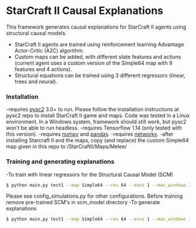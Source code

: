 # StarCraft II Causal Explanations 
This framework generates causal explanations for StarCraft II agents using structural causal models.
  - StarCraft II agents are trained using reinforcement learning Advantage Actor-Critic (A2C) algorithm. 
  - Custom maps can be added, with different state features and actions (current agent uses a custom version of the Simple64 map with 9 features and 4 actions).
  - Structural equations can be trained using 3 different regressors (linear, trees and neural).

### Installation

-requires [pysc2](https://github.com/deepmind/pysc2) 3.0+ to run. Please follow the installation instructions at pysc2 repo to install StarCraft II game and maps. Code was tested in a Linux environment. In a Windows system, framework should still work, but pysc2 won't be able to run headless.
-requires Tensorflow 1.14 (only tested with this version).
-requires [numpy](https://numpy.org/) and [pandas](https://pandas.pydata.org/).
-requires [networkx](https://networkx.github.io/).
-after installing Starcraft II and the maps, copy (and replace) the custom Simple64 map given in this repo to <StarcraftII directory>/StarCraftII/Maps/Melee/

### Training and generating explanations
-To train with linear regressors for the Structural Causal Model (SCM)
```sh
$ python main.py test1 --map Simple64 --res 64 --envs 1 --max_windows 1 --nhwc --ow --data_size 2000 --scm_mode train --scm_regressor lr
```
Please see config_simulations.py for other configurations. Before training remove pre-trained SCM's in scm_model directory
-To generate explanations

```sh
$ python main.py test1 --map Simple64 --res 64 --envs 1 --max_windows 1 --nhwc --ow --data_size 16 --scm_mode infer --scm_regressor lr
```

